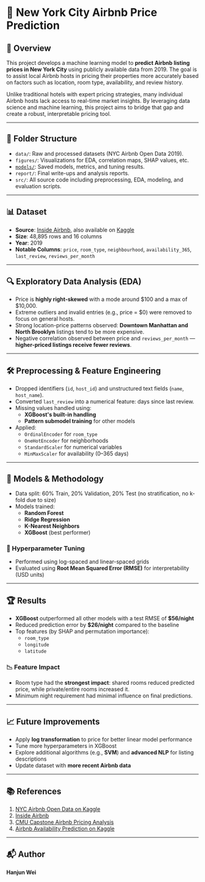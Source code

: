 # 🏡 New York City Airbnb Price Prediction

## 📌 Overview

This project develops a machine learning model to **predict Airbnb listing prices in New York City** using publicly available data from 2019. The goal is to assist local Airbnb hosts in pricing their properties more accurately based on factors such as location, room type, availability, and review history.

Unlike traditional hotels with expert pricing strategies, many individual Airbnb hosts lack access to real-time market insights. By leveraging data science and machine learning, this project aims to bridge that gap and create a robust, interpretable pricing tool.

---

## 📁 Folder Structure

- `data/`: Raw and processed datasets (NYC Airbnb Open Data 2019).
- `figures/`: Visualizations for EDA, correlation maps, SHAP values, etc.
- [`models/`](https://drive.google.com/drive/folders/1BQBjAEk9fof_3BKMCmOjN9JHKaSxVADI?usp=sharing): Saved models, metrics, and tuning results.
- `report/`: Final write-ups and analysis reports.
- `src/`: All source code including preprocessing, EDA, modeling, and evaluation scripts.

---

## 📊 Dataset

- **Source**: [Inside Airbnb](http://insideairbnb.com/get-the-data.html), also available on [Kaggle](https://www.kaggle.com/datasets/dgomonov/new-york-city-airbnb-open-data)
- **Size**: 48,895 rows and 16 columns
- **Year**: 2019  
- **Notable Columns**: `price`, `room_type`, `neighbourhood`, `availability_365`, `last_review`, `reviews_per_month`

---

## 🔍 Exploratory Data Analysis (EDA)

- Price is **highly right-skewed** with a mode around $100 and a max of $10,000.
- Extreme outliers and invalid entries (e.g., price = $0) were removed to focus on general hosts.
- Strong location-price patterns observed: **Downtown Manhattan and North Brooklyn** listings tend to be more expensive.
- Negative correlation observed between price and `reviews_per_month` — **higher-priced listings receive fewer reviews**.

---

## 🛠️ Preprocessing & Feature Engineering

- Dropped identifiers (`id`, `host_id`) and unstructured text fields (`name`, `host_name`).
- Converted `last_review` into a numerical feature: days since last review.
- Missing values handled using:
  - **XGBoost's built-in handling**
  - **Pattern submodel training** for other models
- Applied:
  - `OrdinalEncoder` for `room_type`
  - `OneHotEncoder` for neighborhoods
  - `StandardScaler` for numerical variables
  - `MinMaxScaler` for availability (0–365 days)

---

## 🤖 Models & Methodology

- Data split: 60% Train, 20% Validation, 20% Test (no stratification, no k-fold due to size)
- Models trained:
  - **Random Forest**
  - **Ridge Regression**
  - **K-Nearest Neighbors**
  - **XGBoost** (best performer)

### 🔧 Hyperparameter Tuning
- Performed using log-spaced and linear-spaced grids
- Evaluated using **Root Mean Squared Error (RMSE)** for interpretability (USD units)

---

## 🏆 Results

- **XGBoost** outperformed all other models with a test RMSE of **\$56/night**
- Reduced prediction error by **\$26/night** compared to the baseline
- Top features (by SHAP and permutation importance):
  - `room_type`
  - `longitude`
  - `latitude`

### 📉 Feature Impact
- Room type had the **strongest impact**: shared rooms reduced predicted price, while private/entire rooms increased it.
- Minimum night requirement had minimal influence on final predictions.

---

## 📈 Future Improvements

- Apply **log transformation** to price for better linear model performance
- Tune more hyperparameters in XGBoost
- Explore additional algorithms (e.g., **SVM**) and **advanced NLP** for listing descriptions
- Update dataset with **more recent Airbnb data**

---

## 📚 References

1. [NYC Airbnb Open Data on Kaggle](https://www.kaggle.com/datasets/dgomonov/new-york-city-airbnb-open-data)  
2. [Inside Airbnb](http://insideairbnb.com/)  
3. [CMU Capstone Airbnb Pricing Analysis](https://www.stat.cmu.edu/capstoneresearch/spring2021/315files/team5.html)  
4. [Airbnb Availability Prediction on Kaggle](https://www.kaggle.com/code/gcdatkin/nyc-airbnb-availability-prediction)

---

## 📬 Author

**Hanjun Wei**  
